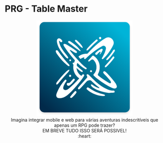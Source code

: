 # PRG - Table Master

<p align="center">
  <img   src="https://github.com/jeffsLM/prg/blob/develop/public/images/PRG.png">
  <br/>
  Imagina integrar mobile e web para várias aventuras indescritíveis que apenas um RPG pode trazer?
  <br/>
  EM BREVE TUDO ISSO SERÁ POSSIVEL!
  <br/>
  :heart:
</p>
